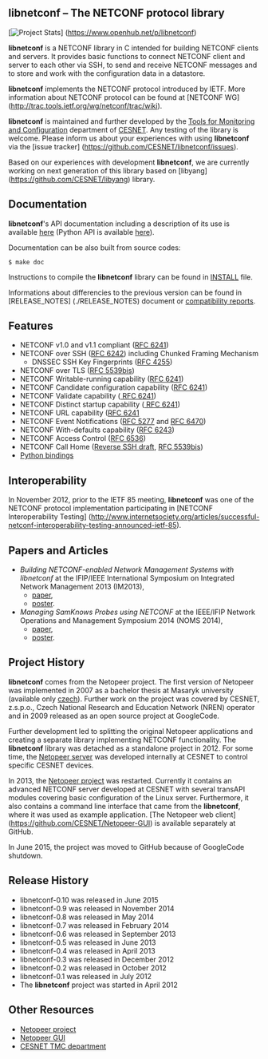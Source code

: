 ## libnetconf – The NETCONF protocol library

[![Project Stats](https://www.openhub.net/p/libnetconf/widgets/project_thin_badge.gif)]
(https://www.openhub.net/p/libnetconf)

**libnetconf** is a NETCONF library in C intended for building NETCONF clients
and servers. It provides basic functions to connect NETCONF client and server
to each other via SSH, to send and receive NETCONF messages and to store and
work with the configuration data in a datastore.

**libnetconf** implements the NETCONF protocol introduced by IETF. More
information about NETCONF protocol can be found at [NETCONF WG]
(http://trac.tools.ietf.org/wg/netconf/trac/wiki).

**libnetconf** is maintained and further developed by the [Tools for
Monitoring and Configuration](https://www.liberouter.org/) department of
[CESNET](http://www.ces.net/). Any testing of the library is welcome. Please
inform us about your experiences with using **libnetconf** via the [issue tracker]
(https://github.com/CESNET/libnetconf/issues). 

Based on our experiences with development **libnetconf**, we are currently
working on next generation of this library based on [libyang]
(https://github.com/CESNET/libyang) library.

## Documentation

**libnetconf**'s API documentation including a description of its use is available 
[here](https://rawgit.com/CESNET/libnetconf/master/doc/doxygen/html/index.html) (Python API
is available [here](https://rawgit.com/CESNET/libnetconf/master/doc/python/html/index.html)).

Documentation can be also built from source codes:
```
$ make doc
```
Instructions to compile the **libnetconf** library can be found in [INSTALL](./INSTALL) file.

Informations about differencies to the previous version can be found in [RELEASE_NOTES]
(./RELEASE_NOTES) document or [compatibility reports](./doc/compat_reports/).

## Features

* NETCONF v1.0 and v1.1 compliant ([RFC 6241](http://tools.ietf.org/html/rfc6241))
* NETCONF over SSH ([RFC 6242](http://tools.ietf.org/html/rfc6242)) including Chunked Framing Mechanism
  * DNSSEC SSH Key Fingerprints ([RFC 4255](http://tools.ietf.org/html/rfc4255))
* NETCONF over TLS ([RFC 5539bis](http://tools.ietf.org/html/draft-ietf-netconf-rfc5539bis-05))
* NETCONF Writable-running capability ([RFC 6241](http://tools.ietf.org/html/rfc6241))
* NETCONF Candidate configuration capability ([RFC 6241](http://tools.ietf.org/html/rfc6241))
* NETCONF Validate capability ([ RFC 6241](http://tools.ietf.org/html/rfc6241))
* NETCONF Distinct startup capability ([ RFC 6241](http://tools.ietf.org/html/rfc6241))
* NETCONF URL capability ([RFC 6241](http://tools.ietf.org/html/rfc6241])
* NETCONF Event Notifications ([RFC 5277](http://tools.ietf.org/html/rfc5277) and [RFC 6470](http://tools.ietf.org/html/rfc6470))
* NETCONF With-defaults capability ([RFC 6243](http://tools.ietf.org/html/rfc6243))
* NETCONF Access Control ([RFC 6536](http://tools.ietf.org/html/rfc6536))
* NETCONF Call Home ([Reverse SSH draft](http://tools.ietf.org/html/draft-ietf-netconf-reverse-ssh-05), [RFC 5539bis](http://tools.ietf.org/html/draft-ietf-netconf-rfc5539bis-05))
* [Python bindings](https://rawgit.com/CESNET/libnetconf/master/doc/python/html/index.html)

## Interoperability

In November 2012, prior to the IETF 85 meeting, **libnetconf** was one of the 
NETCONF protocol implementation participating in [NETCONF Interoperability Testing]
(http://www.internetsociety.org/articles/successful-netconf-interoperability-testing-announced-ietf-85).

## Papers and Articles

* *Building NETCONF-enabled Network Management Systems with libnetconf* at the
  IFIP/IEEE International Symposium on Integrated Network Management 2013 (IM2013),
  * [paper](https://github.com/CESNET/libnetconf/raw/wiki/papers/im2013/paper.pdf),
  * [poster](https://github.com/CESNET/libnetconf/raw/wiki/papers/im2013/poster.pdf).
* *Managing SamKnows Probes using NETCONF* at the IEEE/IFIP Network Operations and
  Management Symposium 2014 (NOMS 2014),
  * [paper](https://github.com/CESNET/libnetconf/raw/wiki/papers/noms2014/paper.pdf),
  * [poster](https://github.com/CESNET/libnetconf/raw/wiki/papers/noms2014/poster.pdf).

## Project History

**libnetconf** comes from the Netopeer project. The first version of Netopeer was
implemented in 2007 as a bachelor thesis at Masaryk university (available only
[czech](http://is.muni.cz/th/98863/fi_b/)). Further work on the project was
covered by CESNET, z.s.p.o., Czech National Research and Education Network (NREN)
operator and in 2009 released as an open source project at GoogleCode.

Further development led to splitting the original Netopeer applications and
creating a separate library implementing NETCONF functionality. The **libnetconf**
library was detached as a standalone project in 2012. For some time, the 
[Netopeer server](https://www.liberouter.org/?page_id=827) was developed internally
at CESNET to control specific CESNET devices.

In 2013, the [Netopeer project](http://code.google.com/p/netopeer/) was restarted.
Currently it contains an advanced NETCONF server developed at CESNET with several
transAPI modules covering basic configuration of the Linux server. Furthermore, it
also contains a command line interface that came from the **libnetconf**, where it was
used as example application. [The Netopeer web client]
(https://github.com/CESNET/Netopeer-GUI) is available separately at GitHub.

In June 2015, the project was moved to GitHub because of GoogleCode shutdown.

## Release History

* libnetconf-0.10 was released in June 2015
* libnetconf-0.9 was released in November 2014
* libnetconf-0.8 was released in May 2014
* libnetconf-0.7 was released in February 2014
* libnetconf-0.6 was released in September 2013
* libnetconf-0.5 was released in June 2013
* libnetconf-0.4 was released in April 2013
* libnetconf-0.3 was released in December 2012
* libnetconf-0.2 was released in October 2012
* libnetconf-0.1 was released in July 2012
* The **libnetconf** project was started in April 2012

## Other Resources

* [Netopeer project](https://github.com/CESNET/Netopeer)
* [Netopeer GUI](https://github.com/CESNET/Netopeer-GUI)
* [CESNET TMC department](https://www.liberouter.org/)
